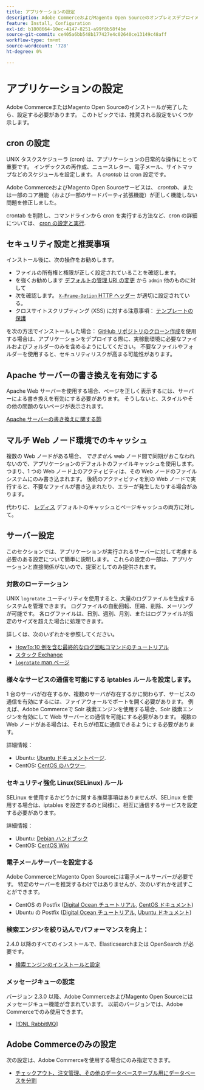 ```yaml
---
title: アプリケーションの設定
description: Adobe CommerceおよびMagento Open Sourceのオンプレミスデプロイメントに必要なインストール後の設定について説明します。
feature: Install, Configuration
exl-id: b1808664-10ec-4147-8251-a99f8b58f4be
source-git-commit: ce405a6bb548b177427e4c02640ce13149c48aff
workflow-type: tm+mt
source-wordcount: '728'
ht-degree: 0%

---
```


# アプリケーションの設定

Adobe CommerceまたはMagento Open Sourceのインストールが完了したら、設定する必要があります。 このトピックでは、推奨される設定をいくつか示します。

## cron の設定

UNIX タスクスケジューラ (cron) は、アプリケーションの日常的な操作にとって重要です。 インデックスの再作成、ニュースレター、電子メール、サイトマップなどのスケジュールを設定します。 A *crontab* は cron 設定です。

Adobe CommerceおよびMagento Open Sourceサービスは、 *crontab*、または一部のコア機能（および一部のサードパーティ拡張機能）が正しく機能しない問題を修正しました。

crontab を削除し、コマンドラインから cron を実行する方法など、cron の詳細については、 [cron の設定と実行](../../configuration/cli/configure-cron-jobs.md).

## セキュリティ設定と推奨事項

インストール後に、次の操作をお勧めします。

* ファイルの所有権と権限が正しく設定されていることを確認します。
* を強くお勧めします [デフォルトの管理 URI の変更](../tutorials/admin-uri.md) から `admin` 他のものに対して
* 次を確認します。 [`X-Frame-Option` HTTP ヘッダー](../../configuration/security/xframe-options.md) が適切に設定されている。
* クロスサイトスクリプティング (XSS) に対する注意事項： [テンプレートの保護](https://developer.adobe.com/commerce/php/development/security/cross-site-scripting/)

を次の方法でインストールした場合： [GitHub リポジトリのクローン作成](https://developer.adobe.com/commerce/contributor/guides/install/clone-repository/)を使用する場合は、アプリケーションをデプロイする際に、実稼動環境に必要なファイルおよびフォルダーのみを含めるようにしてください。 不要なファイルやフォルダーを使用すると、セキュリティリスクが高まる可能性があります。

## Apache サーバーの書き換えを有効にする

Apache Web サーバーを使用する場合、ページを正しく表示するには、サーバーによる書き換えを有効にする必要があります。 そうしないと、スタイルやその他の問題のないページが表示されます。

[Apache サーバーの書き換えに関する節](../prerequisites/web-server/apache.md#apache-rewrites-and-htaccess)

## マルチ Web ノード環境でのキャッシュ

複数の Web ノードがある場合、 *できません* web ノード間で同期がおこなわれないので、アプリケーションのデフォルトのファイルキャッシュを使用します。 つまり、1 つの Web ノード上のアクティビティは、その Web ノードのファイルシステムにのみ書き込まれます。 後続のアクティビティを別の Web ノードで実行すると、不要なファイルが書き込まれたり、エラーが発生したりする場合があります。

代わりに、 [レディス](../../configuration/cache/config-redis.md) デフォルトのキャッシュとページキャッシュの両方に対して。

## サーバー設定

このセクションでは、アプリケーションが実行されるサーバーに対して考慮する必要のある設定について簡単に説明します。 これらの設定の一部は、アプリケーションと直接関係がないので、提案としてのみ提供されます。

### 対数のローテーション

UNIX `logrotate` ユーティリティを使用すると、大量のログファイルを生成するシステムを管理できます。 ログファイルの自動回転、圧縮、削除、メーリングが可能です。 各ログファイルは、日別、週別、月別、またはログファイルが指定のサイズを超えた場合に処理できます。

詳しくは、次のいずれかを参照してください。

* [HowTo:10 例を含む最終的なログ回転コマンドのチュートリアル](https://www.thegeekstuff.com/2010/07/logrotate-examples)
* [スタック Exchange](https://unix.stackexchange.com/questions/85662/how-to-properly-automatically-manually-rotate-log-files-for-production-rails-app)
* [`logrotate` man ページ](https://linuxconfig.org/logrotate-8-manual-page)

### 様々なサービスの通信を可能にする iptables ルールを設定します。

1 台のサーバが存在するか、複数のサーバが存在するかに関わらず、サービスの通信を有効にするには、ファイアウォールでポートを開く必要があります。 例えば、Adobe Commerceで Solr 検索エンジンを使用する場合、Solr 検索エンジンを有効にして Web サーバーとの通信を可能にする必要があります。 複数の Web ノードがある場合は、それらが相互に通信できるようにする必要があります。

詳細情報：

* Ubuntu: [Ubuntu ドキュメントページ](https://help.ubuntu.com/community/IptablesHowTo).
* CentOS: [CentOS のハウツー](https://wiki.centos.org/HowTos/Network/IPTables).

### セキュリティ強化 Linux(SELinux) ルール

SELinux を使用するかどうかに関する推奨事項はありませんが、SELinux を使用する場合は、iptables を設定するのと同様に、相互に通信するサービスを設定する必要があります。

詳細情報：

* Ubuntu: [Debian ハンドブック](https://debian-handbook.info/browse/stable/sect.selinux.html)
* CentOS: [CentOS Wiki](https://wiki.centos.org/HowTos/SELinux)

### 電子メールサーバーを設定する

Adobe CommerceとMagento Open Sourceには電子メールサーバーが必要です。 特定のサーバーを推奨するわけではありませんが、次のいずれかを試すことができます。

* CentOS の Postfix ([Digital Ocean チュートリアル](https://www.digitalocean.com/community/tutorials/how-to-install-postfix-on-centos-6), [CentOS ドキュメント](https://www.centos.org))
* Ubuntu の Postfix ([Digital Ocean チュートリアル](https://www.digitalocean.com/community/tutorials/how-to-install-and-setup-postfix-on-ubuntu-14-04), [Ubuntu ドキュメント](https://help.ubuntu.com/community/MailServer))

### 検索エンジンを絞り込んでパフォーマンスを向上：

2.4.0 以降のすべてのインストールで、Elasticsearchまたは OpenSearch が必要です。

* [検索エンジンのインストールと設定](../../configuration/search/overview-search.md)

### メッセージキューの設定

バージョン 2.3.0 以降、Adobe CommerceおよびMagento Open Sourceにはメッセージキュー機能が含まれています。 以前のバージョンでは、Adobe Commerceでのみ使用できます。

* [[!DNL RabbitMQ]](../../configuration/queues/message-queue-framework.md)

## Adobe Commerceのみの設定

次の設定は、Adobe Commerceを使用する場合にのみ指定できます。

* [チェックアウト、注文管理、その他のデータベーステーブル用にデータベースを分割](../../configuration/storage/multi-master.md)
